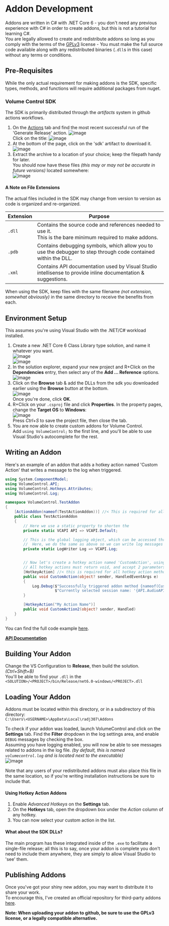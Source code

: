 # Addon Development
Addons are written in C# with .NET Core 6 - you don't need any previous experience with C# in order to create addons, but this is not a tutorial for learning C#.  
You are legally allowed to create and redistribute addons so long as you comply with the terms of the [GPLv3](https://github.com/radj307/volume-control/blob/main/LICENSE) license - You must make the full source code available along with any redistributed binaries (`.dll`s in this case) without any terms or conditions.  

## Pre-Requisites

While the only actual requirement for making addons is the SDK, specific types, methods, and functions will require additional packages from nuget.  

### Volume Control SDK
The SDK is primarily distributed through the *artifacts* system in github actions workflows.  
 1. On the [Actions](https://github.com/radj307/volume-control/actions) tab and find the most recent successful run of the 'Generate Release' action.
    ![image](https://user-images.githubusercontent.com/1927798/169680680-a3c318b6-0de1-4f0b-b5ce-f7f553103af1.png)  
    Click on the title: ![image](https://user-images.githubusercontent.com/1927798/169680696-895c2cc2-711b-47d8-a522-483a0fe30435.png)
 2. At the bottom of the page, click on the 'sdk' artifact to download it.  
    ![image](https://user-images.githubusercontent.com/1927798/169680760-13e79e2c-5161-4217-90c3-5bac5f5afc67.png)
 3. Extract the archive to a location of your choice; keep the filepath handy for later.  
    You should now have these files *(this may or may not be accurate in future versions)* located somewhere:  
    ![image](https://user-images.githubusercontent.com/1927798/169680790-d383dc96-983c-4b1d-94e5-a77507bda1a5.png)  

#### A Note on File Extensions

The actual files included in the SDK may change from version to version as code is organized and re-organized.  

| Extension | Purpose                                                                                                         |
|-----------|-----------------------------------------------------------------------------------------------------------------|
| `.dll`    | Contains the source code and references needed to use it.<br/>This is the bare minimum required to make addons. |
| `.pdb`    | Contains debugging symbols, which allow you to use the debugger to step through code contained within the DLL.  |
| `.xml`    | Contains API documentation used by Visual Studio intellisense to provide inline documentation & suggestions.    |

When using the SDK, keep files with the same filename *(not extension, somewhat obviously)* in the same directory to receive the benefits from each.

## Environment Setup
This assumes you're using Visual Studio with the .NET/C# workload installed.  

 1. Create a new .NET Core 6 Class Library type solution, and name it whatever you want.  
    ![image](https://user-images.githubusercontent.com/1927798/169677073-716d9c3b-5928-4414-8985-3dc22a79c160.png)  
    ![image](https://user-images.githubusercontent.com/1927798/169677083-622c7461-11bb-4b57-8eeb-664ced0fde6f.png)  
 2. In the solution explorer, expand your new project and R+Click on the **Dependencies** entry, then select any of the **Add ... Reference** options.   
    ![image](https://user-images.githubusercontent.com/1927798/169680877-f5a0b8dc-153b-46bd-b566-3e25c6af01b4.png)
 3. Click on the **Browse** tab & add the DLLs from the sdk you downloaded earlier using the **Browse** button at the bottom.  
    ![image](https://user-images.githubusercontent.com/1927798/169681046-b9b1d092-8500-42d7-a587-3f75a5f3698c.png)  
    Once you're done, click **OK**.
 4. R+Click on your `.csproj` file and click **Properties**. In the property pages, change the **Target OS** to **Windows**:  
    ![image](https://user-images.githubusercontent.com/1927798/169683966-573f9c1c-4971-4304-a8b5-c01c931af5c2.png)  
    Press *Ctrl+S* to save the project file, then close the tab.
 5. You are now able to create custom addons for Volume Control.  
    Add `using VolumeControl;` to the first line, and you'll be able to use Visual Studio's autocomplete for the rest.

## Writing an Addon

Here's an example of an addon that adds a hotkey action named 'Custom Action' that writes a message to the log when triggered.  
```csharp
using System.ComponentModel;
using VolumeControl.API;
using VolumeControl.Hotkeys.Attributes;
using VolumeControl.Log;

namespace VolumeControl.TestAddon
{
    [ActionAddon(nameof(TestActionAddon))] //< This is required for all addon classes that should be loaded.
    public class TestActionAddon
    {
        // Here we use a static property to shorten the 
        private static VCAPI API => VCAPI.Default;

        // This is the global logging object, which can be accessed through the static VCAPI.Log property.
        //  Here, we do the same as above so we can write log messages with shorter syntax.
        private static LogWriter Log => VCAPI.Log;


        // Now let's create a hotkey action named 'CustomAction', using the action event handler signature.
        // All hotkey actions must return void, and accept 2 parameters of types object? & HandledEventArgs.
        [HotkeyAction] //< this is required for all hotkey action methods
        public void CustomAction(object? sender, HandledEventArgs e)
        {
            Log.Debug($"Successfully triggered addon method {nameof(CustomAction)}!",
                      $"Currently selected session name: '{API.AudioAPI.SelectedSession?.ProcessName}'");
        }

        [HotkeyAction("My Action Name")]
        public void CustomAction2(object? sender, Handled)
    }
}
```

You can find the full code example [here](https://github.com/radj307/volume-control.TestAddon).

**[API Documentation](https://github.com/radj307/volume-control/wiki/API-Documentation)**

## Building Your Addon

Change the VS Configuration to **Release**, then build the solution. *(Ctrl+Shift+B)*  
You'll be able to find your `.dll` in the `<SOLUTION>/<PROJECT>/bin/Release/net6.0-windows/<PROJECT>.dll`

## Loading Your Addon
Addons must be located within this directory, or in a subdirectory of this directory:  
`C:\Users\<USERNAME>\AppData\Local\radj307\Addons`  

To check if your addon was loaded, launch VolumeControl and click on the **Settings** tab. Find the **Filter** dropdown in the log settings area, and enable `DEBUG` messages by checking the box.  
Assuming you have logging enabled, you will now be able to see messages related to addons in the log file. *(by default, this is named `volumecontrol.log` and is located next to the executable)*  
![image](https://user-images.githubusercontent.com/1927798/169681684-f41649d3-49c0-4c33-aaf3-5454de4dfdad.png)

Note that any users of your redistributed addons must also place this file in the same location, so if you're writing installation instructions be sure to include that.  

#### Using Hotkey Action Addons

 1. Enable *Advanced Hotkeys* on the **Settings** tab.
 2. On the **Hotkeys** tab, open the dropdown box under the *Action* column of any hotkey.
 3. You can now select your custom action in the list.

#### What about the SDK DLLs?

The main program has these integrated inside of the `.exe` to facilitate a single-file release; all this is to say, once your addon is complete you don't need to include them anywhere, they are simply to allow Visual Studio to 'see' them.

## Publishing Addons
Once you've got your shiny new addon, you may want to distribute it to share your work.  
To encourage this, I've created an official repository for third-party addons [here](https://github.com/radj307/volume-control.Addons).  

**Note: When uploading your addon to github, be sure to use the GPLv3 license, or a legally compatible alternative.**


